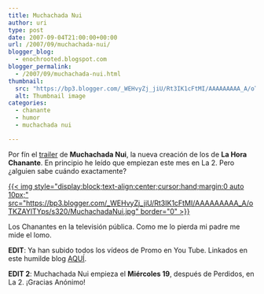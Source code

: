 ```yaml
---
title: Muchachada Nui
author: uri
type: post
date: 2007-09-04T21:00:00+00:00
url: /2007/09/muchachada-nui/
blogger_blog:
  - enochrooted.blogspot.com
blogger_permalink:
  - /2007/09/muchachada-nui.html
thumbnail:
  src: "https://bp3.blogger.com/_WEHvyZj_jiU/Rt3IK1cFtMI/AAAAAAAAA_A/oTKZAYlTYps/s320/MuchachadaNui.jpg"
  alt: Thumbnail image
categories:
  - chanante
  - humor
  - muchachada nui

---
```

Por fín el [trailer][1] de <span style="font-weight:bold;">Muchachada Nui</span>, la nueva creación de los de <span style="font-weight:bold;">La Hora Chanante</span>. En principio he leído que empiezan este mes en La 2. Pero ¿alguien sabe cuándo exactamente?

[{{< img style="display:block;text-align:center;cursor:hand;margin:0 auto 10px;" src="https://bp3.blogger.com/_WEHvyZj_jiU/Rt3IK1cFtMI/AAAAAAAAA_A/oTKZAYlTYps/s320/MuchachadaNui.jpg" border="0" >}}][1]

Los Chanantes en la televisión pública. Como me lo pierda mi padre me mide el lomo.

<span style="font-weight:bold;">EDIT</span>: Ya han subido todos los vídeos de Promo en You Tube. Linkados en este humilde blog [AQUÍ][2].

<span style="font-weight:bold;">EDIT 2</span>: Muchachada Nui empieza el <span style="font-weight:bold;">Miércoles 19</span>, después de Perdidos, en La 2. ¡Gracias Anónimo!

 [1]: https://www.rtve.es/?go=e5911a8f3a240786c19429278dceea2c2925d076293e467a11f708076cf3f6088bc03375ab699f30b256552c1c26b47ee725fc76f7371edc955bdba913461fe20bba5a5854aade524eac6e3f720b9e8e8308ee8f33cd36054cf217d00781e516
 [2]: https://enochrooted.blogspot.com/2007/09/promo-muchachada-nui.html